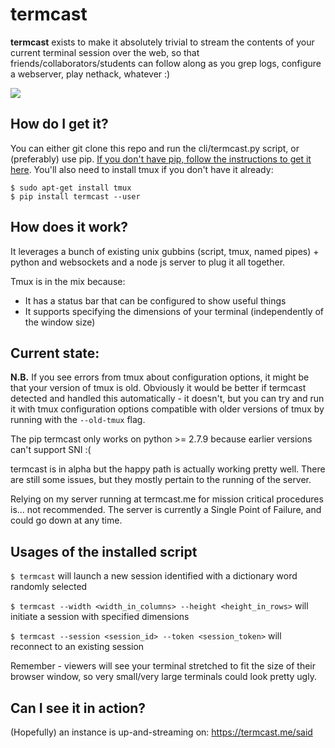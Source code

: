 # termcast

**termcast** exists to make it absolutely trivial to stream the contents of your current terminal session over the web, so that friends/collaborators/students can follow along as you grep logs, configure a webserver, play nethack, whatever :)

![](https://raw.githubusercontent.com/lampholder/termcast/master/termcast.gif)

## How do I get it?

You can either git clone this repo and run the cli/termcast.py script, or (preferably) use pip. [If you don't have pip, follow the instructions to get it here](https://pip.pypa.io/en/stable/installing/). You'll also need to install tmux if you don't have it already:

    $ sudo apt-get install tmux
    $ pip install termcast --user

## How does it work?

It leverages a bunch of existing unix gubbins (script, tmux, named pipes) + python and websockets and a node js server to plug it all together.

Tmux is in the mix because:

- It has a status bar that can be configured to show useful things
- It supports specifying the dimensions of your terminal (independently of the window size)

## Current state:

**N.B.** If you see errors from tmux about configuration options, it might be that your version of tmux is old. Obviously it would be better if termcast detected and handled this automatically - it doesn't, but you can try and run it with tmux configuration options compatible with older versions of tmux by running with the `--old-tmux` flag.

The pip termcast only works on python >= 2.7.9 because earlier versions can't support SNI :(

termcast is in alpha but the happy path is actually working pretty well. There are still some issues, but they mostly pertain to the running of the server. 

Relying on my server running at termcast.me for mission critical procedures is... not recommended. The server is currently a Single Point of Failure, and could go down at any time.

## Usages of the installed script

`$ termcast` will launch a new session identified with a dictionary word randomly selected

`$ termcast --width <width_in_columns> --height <height_in_rows>` will initiate a session with specified dimensions

`$ termcast --session <session_id> --token <session_token>` will reconnect to an existing session

Remember - viewers will see your terminal stretched to fit the size of their browser window, so very small/very large terminals could look pretty ugly.

## Can I see it in action?

(Hopefully) an instance is up-and-streaming on: https://termcast.me/said
